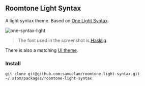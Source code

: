 ## Roomtone Light Syntax

A light syntax theme. Based on [One Light Syntax](https://github.com/atom/one-light-syntax).

![one-syntax-light](https://cloud.githubusercontent.com/assets/378023/7783214/c146b4e6-0174-11e5-8377-a57cf0274d5d.png)

> The font used in the screenshot is [Hasklig](https://github.com/i-tu/Hasklig).

There is also a matching [UI theme](https://github.com/samuelam/roomtone-ui).

### Install

```
git clone git@github.com:samuelam/roomtone-light-syntax.git ~/.atom/packages/roomtone-light-syntax
```
